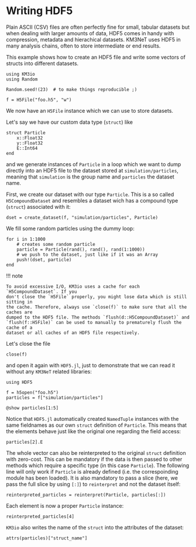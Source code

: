 # Writing HDF5

Plain ASCII (CSV) files are often perfectly fine for small, tabular datasets but
when dealing with larger amounts of data, HDF5 comes in handy with compression,
metadata and hierachical datasets. KM3NeT uses HDF5 in many analysis chains,
often to store intermediate or end results.

This example shows how to create an HDF5 file and write some vectors of structs
into different datasets.

```@example 1
using KM3io
using Random

Random.seed!(23)  # to make things reproducible ;)

f = H5File("foo.h5", "w")
```

We now have an `H5File` instance which we can use to store datasets.

Let's say we have our custom data type (`struct`) like

```@example 1
struct Particle
    x::Float32
    y::Float32
    E::Int64
end
```

and we generate instances of `Particle` in a loop which we want to dump directly
into an HDF5 file to the dataset stored at `simulation/particles`, meaning that
`simulation` is the group name and `particles` the dataset name.

First, we create our dataset with our type `Particle`. This is a so called
`H5CompoundDataset` and resembles a dataset wich has a compound type (`struct`)
associated with it:

```@example 1
dset = create_dataset(f, "simulation/particles", Particle)
```

We fill some random particles using the dummy loop:

```@example 1
for i in 1:1000
    # creates some random particle
    particle = Particle(rand(), rand(), rand(1:1000))
    # we push to the dataset, just like if it was an Array
    push!(dset, particle)
end
```

!!! note

    To avoid excessive I/O, KM3io uses a cache for each `H5CompoundDataset`. If you
    don't close the `H5File` properly, you might lose data which is still sitting in
    the cache. Therefore, always use `close(f)` to make sure that all the caches are
    dumped to the HDF5 file. The methods `flush(d::H5CompoundDataset)` and
    `flush(f::H5File)` can be used to manually to prematurely flush the cache of a
    dataset or all caches of an HDF5 file respectively.

Let's close the file

```@example 1
close(f)
```

and open it again with `HDF5.jl`, just to demonstrate that we can read it
without any `KM3NeT` related libraries:

```@example 1
using HDF5

f = h5open("foo.h5")
particles = f["simulation/particles"]

@show particles[1:5]
```

Notice that `HDF5.jl` automatically created `NamedTuple` instances with the same
fieldnames as our own `struct` definition of `Particle`. This means that the
elements behave just like the original one regarding the field access:

```@example 1
particles[2].E
```

The whole vector can also be reinterpreted to the original `struct` definition
with zero-cost. This can be mandatory if the data is then passed to other
methods which require a specific type (in this case `Particle`). The following
line will only work if `Particle` is already defined (i.e. the correspoinding
module has been loaded). It is also mandatory to pass a slice (here, we pass the
full slice by using `[:]`) to `reinterpret` and not the dataset itself:

```@example 1
reinterpreted_particles = reinterpret(Particle, particles[:])
```

Each element is now a proper `Particle` instance:

```@example 1
reinterpreted_particles[4]
```

`KM3io` also writes the name of the `struct` into the attributes of the dataset:

```@example 1
attrs(particles)["struct_name"]
```
